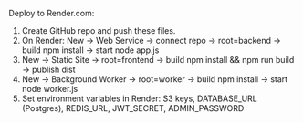 
Deploy to Render.com:
1. Create GitHub repo and push these files.
2. On Render: New -> Web Service -> connect repo -> root=backend -> build npm install -> start node app.js
3. New -> Static Site -> root=frontend -> build npm install && npm run build -> publish dist
4. New -> Background Worker -> root=worker -> build npm install -> start node worker.js
5. Set environment variables in Render: S3 keys, DATABASE_URL (Postgres), REDIS_URL, JWT_SECRET, ADMIN_PASSWORD
